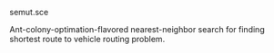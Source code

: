 semut.sce

Ant-colony-optimation-flavored nearest-neighbor search for finding shortest route to vehicle routing problem.

